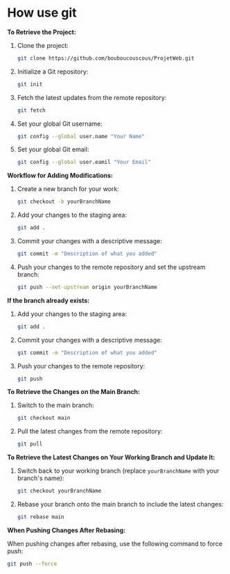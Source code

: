 # How use git 

**To Retrieve the Project:**

1. Clone the project:

   ```bash
   git clone https://github.com/bouboucouscous/ProjetWeb.git
   ```

2. Initialize a Git repository:

   ```bash
   git init
   ```

3. Fetch the latest updates from the remote repository:

   ```bash
   git fetch
   ```

4. Set your global Git username:

   ```bash
   git config --global user.name "Your Name"
   ```

5. Set your global Git email:

   ```bash
   git config --global user.eamil "Your Email"
   ```

**Workflow for Adding Modifications:**

1. Create a new branch for your work:

   ```bash
   git checkout -b yourBranchName
   ```

2. Add your changes to the staging area:

   ```bash
   git add .
   ```

3. Commit your changes with a descriptive message:

   ```bash
   git commit -m "Description of what you added"
   ```

4. Push your changes to the remote repository and set the upstream branch:

   ```bash
   git push --set-upstream origin yourBranchName
   ```

**If the branch already exists:**

1. Add your changes to the staging area:

   ```bash
   git add .
   ```

2. Commit your changes with a descriptive message:

   ```bash
   git commit -m "Description of what you added"
   ```

3. Push your changes to the remote repository:

   ```bash
   git push
   ```

**To Retrieve the Changes on the Main Branch:**

1. Switch to the main branch:

   ```bash
   git checkout main
   ```

2. Pull the latest changes from the remote repository:

   ```bash
   git pull
   ```

**To Retrieve the Latest Changes on Your Working Branch and Update It:**

1. Switch back to your working branch (replace `yourBranchName` with your branch's name):

   ```bash
   git checkout yourBranchName
   ```

2. Rebase your branch onto the main branch to include the latest changes:

   ```bash
   git rebase main
   ```

**When Pushing Changes After Rebasing:**

When pushing changes after rebasing, use the following command to force push:

```bash
git push --force
```